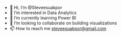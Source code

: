 - 👋 Hi, I’m @Steveesuakpor
- 👀 I’m interested in Data Analytics
- 🌱 I’m currently learning Power BI
- 💞️ I’m looking to collaborate on building visualizations
- 📫 How to reach me steveesuakpor@gmail.com

<!---
Steveesuakpor/Steveesuakpor is a ✨ special ✨ repository because its `README.md` (this file) appears on your GitHub profile.
You can click the Preview link to take a look at your changes.
--->
